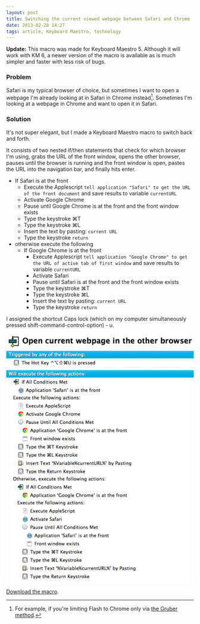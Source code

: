 ```yaml
---
layout: post
title: Switching the current viewed webpage between Safari and Chrome
date: 2013-02-28 14:27  
tags: article, Keyboard Maestro, technology
---
```


**Update:** This macro was made for Keyboard Maestro 5. Although it will work with KM 6, a newer version of the macro is available as is much simpler and faster with less risk of bugs.

### Problem ###

Safari is my typical browser of choice, but sometimes I want to open a webpage I'm already looking at in Safari in Chrome instead[^20130228142554]. Sometimes I'm looking at a webpage in Chrome and want to open it in Safari. 

### Solution ###

It's not super elegant, but I made a Keyboard Maestro macro to switch back and forth. 

It consists of two nested if/then statements that check for which browser I'm using, grabs the URL of the front window, opens the other browser, pauses until the browser is running and the front window is open, pastes the URL into the navigation bar, and finally hits enter.

- If Safari is at the front
	- Execute the Applescript `tell application "Safari" to get the URL of the front document` and save results to variable `currentURL`
	- Activate Google Chrome
	- Pause until Google Chrome is at the front and the front window exists
	- Type the keystroke ⌘T
	- Type the keystroke ⌘L
	- Insert the text by pasting: `current URL`
	- Type the keystroke `return`
- otherwise execute the following
	- If Google Chrome is at the front
		- Execute Applescript `tell application "Google Chrome" to get the URL of active tab of first window` and save results to variable `currentURL`
		- Activate Safari
		- Pause until Safari is at the front and the front window exists
		- Type the keystroke ⌘T
		- Type the keystroke ⌘L
		- Insert the text by pasting: `current URL`
		- Type the keystroke `return`

I assigned the shortcut Caps lock (which on my computer simultaneously pressed shift-command-control-option) - u. 

[![](/images/open_current_webpage_in_other_browser.png)](/images/open_current_webpage_in_other_browser.png) 

[Download the macro](/images/Open_current_webpage_in_the_other_browser.kmmacros).

[^20130228142554]: For example, if you're limiting Flash to Chrome only via [the Gruber method](http://daringfireball.net/2010/11/flash_free_and_cheating_with_google_chrome).